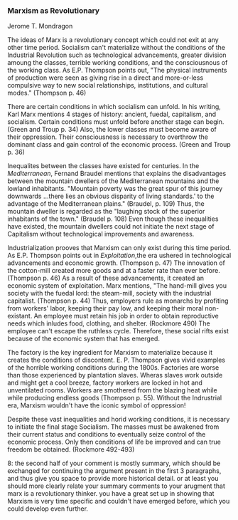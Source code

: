 ### Marxism as Revolutionary
Jerome T. Mondragon

The ideas of Marx is a revolutionary concept which could not exit at any other time period. Socialism can't materialize without the conditions of the Industrial Revolution such as technological advancements, greater division amoung the classes, terrible working conditions, and the consciousnous of the working class. As E.P. Thompson points out, "The physical instruments of production were seen as giving rise in a direct and more-or-less compulsive way to new social relationships, institutions, and cultural modes." (Thompson p. 46)

There are certain conditions in which socialism can unfold. In his writing, Karl Marx mentions 4 stages of history: ancient, fuedal, capitalism, and socialism. Certain conditions must unfold before another stage can begin. (Green and Troup p. 34) Also, the lower classes must become aware of their oppression. Their consciousness is necessary to overthrow the dominant class and gain control of the economic process. (Green and Troup p. 36) 

Inequalites between the classes have existed for centuries. In the _Mediterranean_, Fernand Braudel mentions that explains the disadvantages between the mountain dwellers of the Mediterranean mountains and the lowland inhabitants. "Mountain poverty was the great spur of this journey downwards ...there lies an obvious disparity of living standards.' to the advantage of the Mediterranean plains." (Braudel, p. 109) Thus, the mountain dweller is regarded as the "laughing stock of the superior inhabitants of the town." (Braudel p. 108) Even though these inequalities have existed, the mountain dwellers could not initiate the next stage of Capitalism without technological improvements and awareness. 

Industrialization prooves that Marxism can only exist during this time period. As E.P. Thompson points out in _Exploitation_,the era ushered in technological advancements and economic growth. (Thompson p. 47) The innovation of the cotton-mill created more goods and at a faster rate than ever before. (Thompson p. 46) As a result of these advancements, it created an economic system of exploitation. Marx mentions, "The hand-mill gives you society with the fuedal lord: the steam-mill, society with the industrial capitalist. (Thompson p. 44) Thus, employers rule as monarchs by profiting from workers' labor, keeping their pay low, and keeping their moral non-existant. An employee must retain his job in order to obtain reproductive needs which inludes food, clothing, and shelter. (Rockmore 490) The employee  can't escape the ruthless cycle. Therefore, these social rifts exist because of the economic system that has emerged.

The factory is the key ingredient for Marxism to materialize because it creates the conditions of discontent. E. P. Thompson gives vivid examples of the horrible working conditions during the 1800s.  Factories are worse than those experienced by plantation slaves. Wheras slaves work outside and might get a cool breeze, factory workers are locked in hot and unventilated rooms. Workers are smothered from the blazing heat while while producing endless goods (Thompson p. 55). Without the Indrustrial era, Marxism wouldn't have the iconic symbol of oppression!

Despite these vast inequalities and horid working conditions, it is necessary to initiate the final stage Socialism. The masses must be awakened from their current status and conditions to eventually seize control of the economic process. Only then conditions of life be improved and can true freedom be obtained. (Rockmore 492-493)

8: the second half of your comment is mostly summary, which should be exchanged for continuing the argument present in the first 3 paragraphs, and thus give you space to provide more historical detail. or at least you should more clearly relate your summary comments to your arugment that marx is a revolutionary thinker. you have a great set up in showing that Marxism is very time specific and couldn't have emerged before, which you could develop even further.

